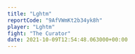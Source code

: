 ```yaml
---
title: "Lghtm"
reportCode: "9AfVWmKt2b34yk8h"
player: "Lghtm"
fight: "The Curator"
date: 2021-10-09T12:54:48.063000+00:00
---
```

